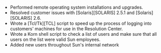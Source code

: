 * Performed remote operating system installations and upgrades.
* Resolved customer issues with [Solaris][SOLARIS] 2.5.1 and [Solaris][SOLARIS] 2.6.
* Wrote a [Tcl/Tk][TCL] script to speed up the process of logging into customers' machines for use in the Resolution Center.
* Wrote a Korn shell script to check a list of users and make sure that all users on the list were valid Sun employees.
* Added new users throughout Sun's internal network
